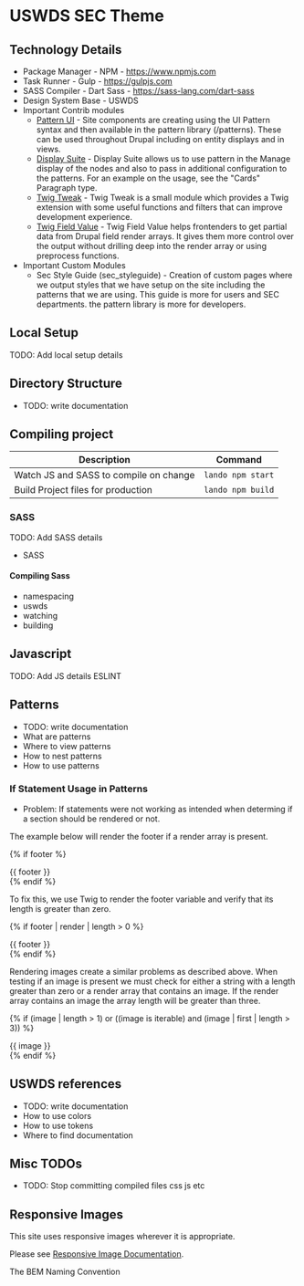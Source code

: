 # USWDS SEC Theme

## Technology Details

- Package Manager - NPM - https://www.npmjs.com
- Task Runner - Gulp - https://gulpjs.com
- SASS Compiler - Dart Sass - https://sass-lang.com/dart-sass
- Design System Base - USWDS
- Important Contrib modules
  - [Pattern UI](https://www.drupal.org/project/ui_patterns) - Site components are creating using the UI Pattern syntax and then available in the pattern library (/patterns). These can be used throughout Drupal including on entity displays and in views.
  - [Display Suite](https://www.drupal.org/project/ds) - Display Suite allows us to use pattern in the Manage display of the nodes and also to pass in additional configuration to the patterns. For an example on the usage, see the "Cards" Paragraph type.
  - [Twig Tweak](https://www.drupal.org/project/twig_tweak) - Twig Tweak is a small module which provides a Twig extension with some useful functions and filters that can improve development experience.
  - [Twig Field Value](https://www.drupal.org/project/twig_field_value) - Twig Field Value helps frontenders to get partial data from Drupal field render arrays. It gives them more control over the output without drilling deep into the render array or using preprocess functions.
- Important Custom Modules
  - Sec Style Guide (sec_styleguide) - Creation of custom pages where we output styles that we have setup on the site including the patterns that we are using. This guide is more for users and SEC departments. the pattern library is more for developers.

## Local Setup
TODO: Add local setup details

## Directory Structure
- TODO: write documentation

## Compiling project
| Description                            | Command           |
|----------------------------------------|-------------------|
| Watch JS and SASS to compile on change | `lando npm start` |
| Build Project files for production     | `lando npm build` |

### SASS
TODO: Add SASS details
- SASS
#### Compiling Sass
- namespacing
- uswds
- watching
- building

## Javascript
TODO: Add JS details
ESLINT

## Patterns
- TODO: write documentation
- What are patterns
- Where to view patterns
- How to nest patterns
- How to use patterns

### If Statement Usage in Patterns
  - Problem: If statements were not working as intended when determing if a section should be rendered or not.  

  The example below will render the footer if a render array is present. 

  {% if footer %}
    <div class="card-horz__footer">
      {{ footer }}
    </div>
  {% endif %}

  To fix this, we use Twig to render the footer variable and verify that its length is greater than zero.

  {% if footer | render | length > 0 %}
    <div class="card-horz__footer">
      {{ footer }}
    </div>
  {% endif %}

  Rendering images create a similar problems as described above.  When testing if an image is present we must check for either a string with a length greater than zero or a render array that contains an image.  If the render array contains an image the array length will be greater than three.  

  {%  if (image | length > 1) or ((image is iterable) and (image | first | length > 3)) %}
    <div class="usa-card__media">
      <div class="usa-card__img">
        {{ image }}
      </div>
    </div>
  {% endif %}

## USWDS references
- TODO: write documentation
- How to use colors
- How to use tokens
- Where to find documentation

## Misc TODOs
- TODO: Stop committing compiled files css js etc


## Responsive Images
This site uses responsive images wherever it is appropriate.

Please see [Responsive Image Documentation](responsive-images.md).


The BEM Naming Convention
